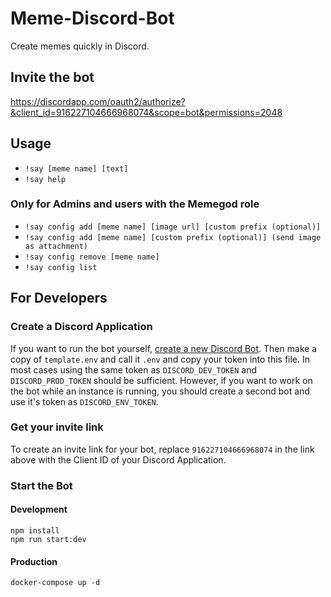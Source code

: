 # Meme-Discord-Bot

Create memes quickly in Discord.

## Invite the bot

https://discordapp.com/oauth2/authorize?&client_id=916227104666968074&scope=bot&permissions=2048

## Usage

- `!say [meme name] [text]`
- `!say help`

### Only for Admins and users with the Memegod role

- `!say config add [meme name] [image url] [custom prefix (optional)]`
- `!say config add [meme name] [custom prefix (optional)] (send image as attachment)`
- `!say config remove [meme name]`
- `!say config list`

## For Developers

### Create a Discord Application

If you want to run the bot yourself, [create a new Discord Bot](https://discordapp.com/developers/docs/intro#bots-and-apps).
Then make a copy of `template.env` and call it `.env` and copy your token into this file. In most cases using the same
token as `DISCORD_DEV_TOKEN` and `DISCORD_PROD_TOKEN` should be sufficient. However, if you want to work on the bot
while an instance is running, you should create a second bot and use it's token as `DISCORD_ENV_TOKEN`.

### Get your invite link

To create an invite link for your bot, replace `916227104666968074` in the link above with the Client ID of your Discord Application.

### Start the Bot

#### Development

```shell
npm install
npm run start:dev
```

#### Production

```shell
docker-compose up -d
```
